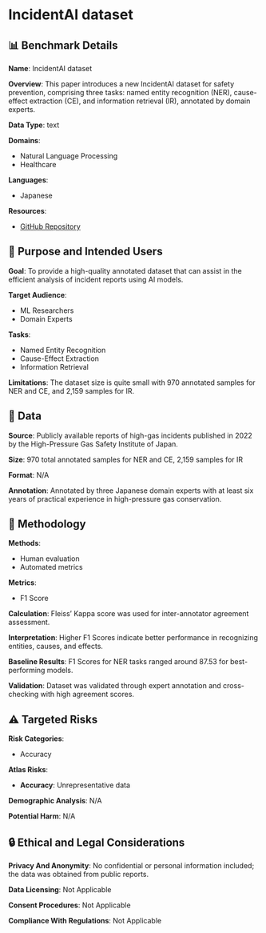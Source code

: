 # IncidentAI dataset

## 📊 Benchmark Details

**Name**: IncidentAI dataset

**Overview**: This paper introduces a new IncidentAI dataset for safety prevention, comprising three tasks: named entity recognition (NER), cause-effect extraction (CE), and information retrieval (IR), annotated by domain experts.

**Data Type**: text

**Domains**:
- Natural Language Processing
- Healthcare

**Languages**:
- Japanese

**Resources**:
- [GitHub Repository](https://github.com/Cinnamon/incident-ai-datasetwork)

## 🎯 Purpose and Intended Users

**Goal**: To provide a high-quality annotated dataset that can assist in the efficient analysis of incident reports using AI models.

**Target Audience**:
- ML Researchers
- Domain Experts

**Tasks**:
- Named Entity Recognition
- Cause-Effect Extraction
- Information Retrieval

**Limitations**: The dataset size is quite small with 970 annotated samples for NER and CE, and 2,159 samples for IR.

## 💾 Data

**Source**: Publicly available reports of high-gas incidents published in 2022 by the High-Pressure Gas Safety Institute of Japan.

**Size**: 970 total annotated samples for NER and CE, 2,159 samples for IR

**Format**: N/A

**Annotation**: Annotated by three Japanese domain experts with at least six years of practical experience in high-pressure gas conservation.

## 🔬 Methodology

**Methods**:
- Human evaluation
- Automated metrics

**Metrics**:
- F1 Score

**Calculation**: Fleiss’ Kappa score was used for inter-annotator agreement assessment.

**Interpretation**: Higher F1 Scores indicate better performance in recognizing entities, causes, and effects.

**Baseline Results**: F1 Scores for NER tasks ranged around 87.53 for best-performing models.

**Validation**: Dataset was validated through expert annotation and cross-checking with high agreement scores.

## ⚠️ Targeted Risks

**Risk Categories**:
- Accuracy

**Atlas Risks**:
- **Accuracy**: Unrepresentative data

**Demographic Analysis**: N/A

**Potential Harm**: N/A

## 🔒 Ethical and Legal Considerations

**Privacy And Anonymity**: No confidential or personal information included; the data was obtained from public reports.

**Data Licensing**: Not Applicable

**Consent Procedures**: Not Applicable

**Compliance With Regulations**: Not Applicable
